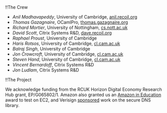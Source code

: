 !!The Crew

* *Anil Madhavapeddy*, University of Cambridge, [anil.recoil.org](http://anil.recoil.org)
* *Thomas Gazagnaire*, OCamlPro, [thomas.gazagnaire.org](http://thomas.gazagnaire.org)
* *Richard Mortier*, University of Nottingham, [cs.nott.ac.uk](http://www.cs.nott.ac.uk/~rmm/)
* *David Scott*, Citrix Systems R&D, [dave.recoil.org](http://dave.recoil.org)
* *Raphael Proust*, University of Cambridge
* *Haris Rotsos*, University of Cambridge, [cl.cam.ac.uk](http://www.cl.cam.ac.uk/~cr409/)
* *Balraj Singh*, University of Cambridge
* *Jon Crowcroft*, University of Cambridge, [cl.cam.ac.uk](http://www.cl.cam.ac.uk/~jac22/)
* *Steven Hand*, University of Cambridge, [cl.cam.ac.uk](http://www.cl.cam.ac.uk/~smh22/)
* *Vincent Bernardoff*, Citrix Systems R&D
* *Jon Ludlam*, Citrix Systems R&D

!!The Project

We acknowledge funding from the RCUK Horizon Digital Economy Research Hub grant, EP/G065802/1.
Amazon also granted us an [Amazon in Education](http://aws.amazon.com/education/) award to test on EC2, and Verisign [sponsored](http://www.cl.cam.ac.uk/news/2011/03/anil-madhavapeddy-wins-verisign-grant/) work on the secure DNS library.
